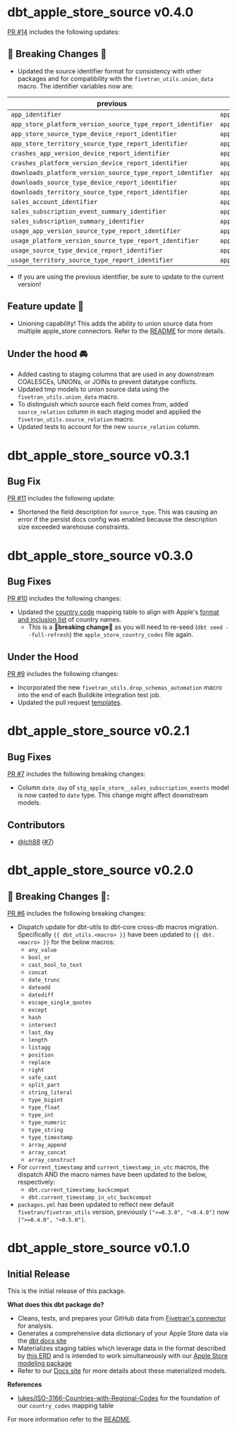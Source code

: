 # dbt_apple_store_source v0.4.0
[PR #14](https://github.com/fivetran/dbt_apple_store_source/pull/14) includes the following updates:

## 🚨 Breaking Changes 🚨
- Updated the source identifier format for consistency with other packages and for compatibility with the `fivetran_utils.union_data` macro. The identifier variables now are:

previous | current
--------|---------
`app_identifier` | `apple_store_app_identifier`
`app_store_platform_version_source_type_report_identifier` | `apple_store_app_store_platform_version_source_type_report_identifier`
`app_store_source_type_device_report_identifier` | `apple_store_app_store_source_type_device_report_identifier`
`app_store_territory_source_type_report_identifier` | `apple_store_app_store_territory_source_type_report_identifier`
`crashes_app_version_device_report_identifier` | `apple_store_crashes_app_version_device_report_identifier`
`crashes_platform_version_device_report_identifier` | `apple_store_crashes_platform_version_device_report_identifier`
`downloads_platform_version_source_type_report_identifier` | `apple_store_downloads_platform_version_source_type_report_identifier`
`downloads_source_type_device_report_identifier` | `apple_store_downloads_source_type_device_report_identifier`
`downloads_territory_source_type_report_identifier` | `apple_store_downloads_territory_source_type_report_identifier`
`sales_account_identifier` | `apple_store_sales_account_identifier`
`sales_subscription_event_summary_identifier` | `apple_store_sales_subscription_event_summary_identifier`
`sales_subscription_summary_identifier` | `apple_store_sales_subscription_summary_identifier`
`usage_app_version_source_type_report_identifier` | `apple_store_usage_app_version_source_type_report_identifier`
`usage_platform_version_source_type_report_identifier` | `apple_store_usage_platform_version_source_type_report_identifier`
`usage_source_type_device_report_identifier` | `apple_store_usage_source_type_device_report_identifier`
`usage_territory_source_type_report_identifier` | `apple_store_usage_territory_source_type_report_identifier`

- If you are using the previous identifier, be sure to update to the current version!

## Feature update 🎉
- Unioning capability! This adds the ability to union source data from multiple apple_store connectors. Refer to the [README](https://github.com/fivetran/dbt_apple_store_source/blob/main/README.md#union-multiple-connectors) for more details.

## Under the hood 🚘
- Added casting to staging columns that are used in any downstream COALESCEs, UNIONs, or JOINs to prevent datatype conflicts.
- Updated tmp models to union source data using the `fivetran_utils.union_data` macro. 
- To distinguish which source each field comes from, added `source_relation` column in each staging model and applied the `fivetran_utils.source_relation` macro.
- Updated tests to account for the new `source_relation` column.

# dbt_apple_store_source v0.3.1

## Bug Fix
[PR #11](https://github.com/fivetran/dbt_apple_store_source/pull/11) includes the following update:
- Shortened the field description for `source_type`. This was causing an error if the persist docs config was enabled because the description size exceeded warehouse constraints.

# dbt_apple_store_source v0.3.0

## Bug Fixes
[PR #10](https://github.com/fivetran/dbt_apple_store_source/pull/10) includes the following changes:
- Updated the [country code](https://github.com/fivetran/dbt_apple_store_source/blob/main/seeds/apple_store_country_codes.csv) mapping table to align with Apple's [format and inclusion list](https://developer.apple.com/help/app-store-connect/reference/app-store-localizations/) of country names.
  - This is a 🚨**breaking change**🚨 as you will need to re-seed (`dbt seed --full-refresh`) the `apple_store_country_codes` file again.

## Under the Hood
[PR #9](https://github.com/fivetran/dbt_apple_store_source/pull/9) includes the following changes:
- Incorporated the new `fivetran_utils.drop_schemas_automation` macro into the end of each Buildkite integration test job.
- Updated the pull request [templates](/.github).

# dbt_apple_store_source v0.2.1

## Bug Fixes
[PR #7](https://github.com/fivetran/dbt_apple_store_source/pull/7) includes the following breaking changes:
- Column `date_day` of `stg_apple_store__sales_subscription_events` model is now casted to `date` type. This change might affect downstream models.

## Contributors
- [@lch88](https://github.com/lch88) ([#7](https://github.com/fivetran/dbt_apple_store_source/pull/7))

# dbt_apple_store_source v0.2.0

## 🚨 Breaking Changes 🚨:
[PR #6](https://github.com/fivetran/dbt_google_play/pull/6) includes the following breaking changes:
- Dispatch update for dbt-utils to dbt-core cross-db macros migration. Specifically `{{ dbt_utils.<macro> }}` have been updated to `{{ dbt.<macro> }}` for the below macros:
    - `any_value`
    - `bool_or`
    - `cast_bool_to_text`
    - `concat`
    - `date_trunc`
    - `dateadd`
    - `datediff`
    - `escape_single_quotes`
    - `except`
    - `hash`
    - `intersect`
    - `last_day`
    - `length`
    - `listagg`
    - `position`
    - `replace`
    - `right`
    - `safe_cast`
    - `split_part`
    - `string_literal`
    - `type_bigint`
    - `type_float`
    - `type_int`
    - `type_numeric`
    - `type_string`
    - `type_timestamp`
    - `array_append`
    - `array_concat`
    - `array_construct`
- For `current_timestamp` and `current_timestamp_in_utc` macros, the dispatch AND the macro names have been updated to the below, respectively:
    - `dbt.current_timestamp_backcompat`
    - `dbt.current_timestamp_in_utc_backcompat`
- `packages.yml` has been updated to reflect new default `fivetran/fivetran_utils` version, previously `[">=0.3.0", "<0.4.0"]` now `[">=0.4.0", "<0.5.0"]`.

# dbt_apple_store_source v0.1.0

## Initial Release
This is the initial release of this package. 

__What does this dbt package do?__
- Cleans, tests, and prepares your GitHub data from [Fivetran's connector](https://fivetran.com/docs/applications/apple-app-store) for analysis.
- Generates a comprehensive data dictionary of your Apple Store data via the [dbt docs site](https://fivetran.github.io/dbt_apple_store_source/)
- Materializes staging tables which leverage data in the format described by [this ERD](https://docs.google.com/presentation/d/1zeV9F1yakOQbgx-L0xQ7h8I3KRuJL_tKc7srX_ctaYw/edit?usp=sharing) and is intended to work simultaneously with our [Apple Store modeling package](https://github.com/fivetran/dbt_apple_store)
- Refer to our [Docs site](https://fivetran.github.io/dbt_apple_store_source/#!/overview/apple_store_source/models/?g_v=1) for more details about these materialized models. 

__References__
- [lukes/ISO-3166-Countries-with-Regional-Codes](https://github.com/lukes/ISO-3166-Countries-with-Regional-Codes) for the foundation of our `country_codes` mapping table

For more information refer to the [README](/README.md).
